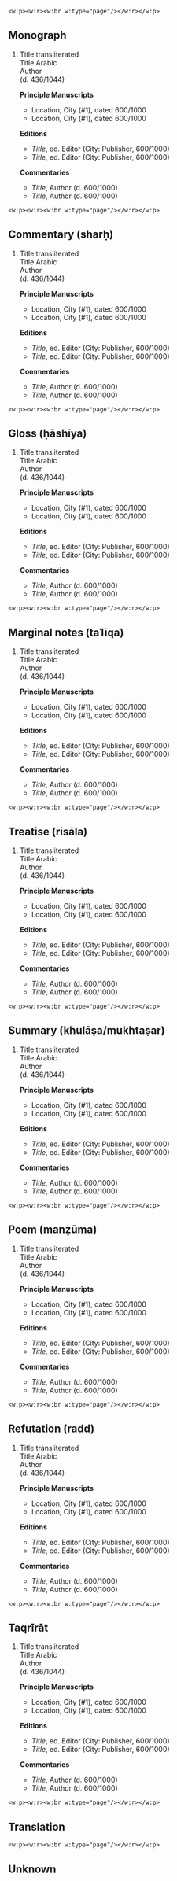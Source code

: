 ```{=openxml}
<w:p><w:r><w:br w:type="page"/></w:r></w:p>
```

## Monograph

1. Title transliterated  
   Title Arabic  
   Author  
   (d. 436/1044)

   **Principle Manuscripts**
    * Location, City (#1), dated 600/1000
    * Location, City (#1), dated 600/1000

   **Editions**
    * *Title*, ed. Editor (City: Publisher, 600/1000)
    * *Title*, ed. Editor (City: Publisher, 600/1000)

   **Commentaries**
    * *Title*, Author (d. 600/1000)
    * *Title*, Author (d. 600/1000)

```{=openxml}
<w:p><w:r><w:br w:type="page"/></w:r></w:p>
```

## Commentary (sharḥ)

1. Title transliterated  
   Title Arabic  
   Author  
   (d. 436/1044)

   **Principle Manuscripts**
    * Location, City (#1), dated 600/1000
    * Location, City (#1), dated 600/1000

   **Editions**
    * *Title*, ed. Editor (City: Publisher, 600/1000)
    * *Title*, ed. Editor (City: Publisher, 600/1000)

   **Commentaries**
    * *Title*, Author (d. 600/1000)
    * *Title*, Author (d. 600/1000)

```{=openxml}
<w:p><w:r><w:br w:type="page"/></w:r></w:p>
```

## Gloss (ḥāshīya)

1. Title transliterated  
   Title Arabic  
   Author  
   (d. 436/1044)

   **Principle Manuscripts**
    * Location, City (#1), dated 600/1000
    * Location, City (#1), dated 600/1000

   **Editions**
    * *Title*, ed. Editor (City: Publisher, 600/1000)
    * *Title*, ed. Editor (City: Publisher, 600/1000)

   **Commentaries**
    * *Title*, Author (d. 600/1000)
    * *Title*, Author (d. 600/1000)

```{=openxml}
<w:p><w:r><w:br w:type="page"/></w:r></w:p>
```

## Marginal notes (taʿlīqa)

1. Title transliterated  
   Title Arabic  
   Author  
   (d. 436/1044)

   **Principle Manuscripts**
    * Location, City (#1), dated 600/1000
    * Location, City (#1), dated 600/1000

   **Editions**
    * *Title*, ed. Editor (City: Publisher, 600/1000)
    * *Title*, ed. Editor (City: Publisher, 600/1000)

   **Commentaries**
    * *Title*, Author (d. 600/1000)
    * *Title*, Author (d. 600/1000)

```{=openxml}
<w:p><w:r><w:br w:type="page"/></w:r></w:p>
```

## Treatise (risāla)

1. Title transliterated  
   Title Arabic  
   Author  
   (d. 436/1044)

   **Principle Manuscripts**
    * Location, City (#1), dated 600/1000
    * Location, City (#1), dated 600/1000

   **Editions**
    * *Title*, ed. Editor (City: Publisher, 600/1000)
    * *Title*, ed. Editor (City: Publisher, 600/1000)

   **Commentaries**
    * *Title*, Author (d. 600/1000)
    * *Title*, Author (d. 600/1000)

```{=openxml}
<w:p><w:r><w:br w:type="page"/></w:r></w:p>
```

## Summary (khulāṣa/mukhtaṣar)

1. Title transliterated  
   Title Arabic  
   Author  
   (d. 436/1044)

   **Principle Manuscripts**
    * Location, City (#1), dated 600/1000
    * Location, City (#1), dated 600/1000

   **Editions**
    * *Title*, ed. Editor (City: Publisher, 600/1000)
    * *Title*, ed. Editor (City: Publisher, 600/1000)

   **Commentaries**
    * *Title*, Author (d. 600/1000)
    * *Title*, Author (d. 600/1000)

```{=openxml}
<w:p><w:r><w:br w:type="page"/></w:r></w:p>
```

## Poem (manẓūma)

1. Title transliterated  
   Title Arabic  
   Author  
   (d. 436/1044)

   **Principle Manuscripts**
    * Location, City (#1), dated 600/1000
    * Location, City (#1), dated 600/1000

   **Editions**
    * *Title*, ed. Editor (City: Publisher, 600/1000)
    * *Title*, ed. Editor (City: Publisher, 600/1000)

   **Commentaries**
    * *Title*, Author (d. 600/1000)
    * *Title*, Author (d. 600/1000)

```{=openxml}
<w:p><w:r><w:br w:type="page"/></w:r></w:p>
```

## Refutation (radd)

1. Title transliterated  
   Title Arabic  
   Author  
   (d. 436/1044)

   **Principle Manuscripts**
    * Location, City (#1), dated 600/1000
    * Location, City (#1), dated 600/1000

   **Editions**
    * *Title*, ed. Editor (City: Publisher, 600/1000)
    * *Title*, ed. Editor (City: Publisher, 600/1000)

   **Commentaries**
    * *Title*, Author (d. 600/1000)
    * *Title*, Author (d. 600/1000)

```{=openxml}
<w:p><w:r><w:br w:type="page"/></w:r></w:p>
```

## Taqrīrāt

1. Title transliterated  
   Title Arabic  
   Author  
   (d. 436/1044)

   **Principle Manuscripts**
    * Location, City (#1), dated 600/1000
    * Location, City (#1), dated 600/1000

   **Editions**
    * *Title*, ed. Editor (City: Publisher, 600/1000)
    * *Title*, ed. Editor (City: Publisher, 600/1000)

   **Commentaries**
    * *Title*, Author (d. 600/1000)
    * *Title*, Author (d. 600/1000)

```{=openxml}
<w:p><w:r><w:br w:type="page"/></w:r></w:p>
```

## Translation

```{=openxml}
<w:p><w:r><w:br w:type="page"/></w:r></w:p>
```

## Unknown

